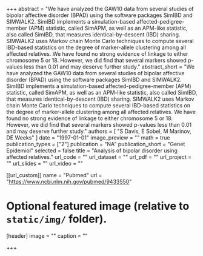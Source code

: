 +++
abstract = "We have analyzed the GAW10 data from several studies of bipolar affective disorder (BPAD) using the software packages SimIBD and SIMWALK2. SimIBD implements a simulation-based affected-pedigree-member (APM) statistic, called SimAPM, as well as an APM-like statistic, also called SimIBD, that measures identical-by-descent (IBD) sharing. SIMWALK2 uses Markov chain Monte Carlo techniques to compute several IBD-based statistics on the degree of marker-allele clustering among all affected relatives. We have found no strong evidence of linkage to either chromosome 5 or 18. However, we did find that several markers showed p-values less than 0.01 and may deserve further study."
abstract_short = "We have analyzed the GAW10 data from several studies of bipolar affective disorder (BPAD) using the software packages SimIBD and SIMWALK2. SimIBD implements a simulation-based affected-pedigree-member (APM) statistic, called SimAPM, as well as an APM-like statistic, also called SimIBD, that measures identical-by-descent (IBD) sharing. SIMWALK2 uses Markov chain Monte Carlo techniques to compute several IBD-based statistics on the degree of marker-allele clustering among all affected relatives. We have found no strong evidence of linkage to either chromosome 5 or 18. However, we did find that several markers showed p-values less than 0.01 and may deserve further study."
authors = [ "S Davis, E Sobel, M Marinov, DE Weeks"  ] 
date = "1997-01-01"
image_preview = ""
math = true
publication_types = ["2"] 
publication = "NA"
publication_short = "Genet Epidemiol"
selected = false
title = "Analysis of bipolar disorder using affected relatives."
url_code = ""
url_dataset = ""
url_pdf = ""
url_project = ""
url_slides = ""
url_video = ""

[[url_custom]]
name = "Pubmed"
url = "https://www.ncbi.nlm.nih.gov/pubmed/9433550"

# Optional featured image (relative to `static/img/` folder).
[header]
image = ""
caption = ""

+++

